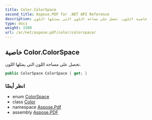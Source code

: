 ```yaml
---
title: Color.ColorSpace
second_title: Aspose.PDF for .NET API Reference
description: خاصية اللون. تحصل على مساحة اللون التي يمثلها اللون
type: docs
weight: 1500
url: /ar/net/aspose.pdf/color/colorspace/
---
```

## خاصية Color.ColorSpace

تحصل على مساحة اللون التي يمثلها اللون.

```csharp
public ColorSpace ColorSpace { get; }
```

### انظر أيضًا

* enum [ColorSpace](../../colorspace/)
* class [Color](../)
* namespace [Aspose.Pdf](../../../aspose.pdf/)
* assembly [Aspose.PDF](../../../)